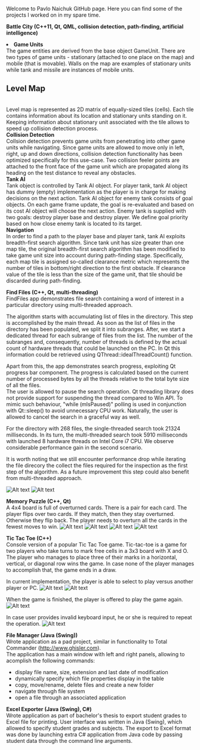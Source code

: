 Welcome to Pavlo Naichuk GitHub page. Here you can find some of the projects I worked on in my spare time. 

<b>Battle City (C++11, Qt, QML, collision detection, path-finding, artificial intelligence)</b>  
<b><li>Game Units</li></b>
The game entities are derived from the base object GameUnit. There are two types of game units - stationary (attached to one place on the map) and mobile (that is movable). Walls on the map are examples of stationary units while tank and missile are instances of mobile units.  
<b><h2>Level Map</h2></b>  
Level map is represented as 2D matrix of equally-sized tiles (cells). Each tile contains information about its location and stationary units standing on it. Keeping information about stationary unit associated with the tile allows to speed up collision detection process.  
<b>Collision Detection</b>  
Collsion detection prevents game units from penetrating into other game units while navigating. Since game units are allowed to move only in left, right, up and down directions, collision detection functionality has been optimized specifically for this use-case. Two collision feeler points are attached to the front face of the game unit which are propagated along its heading on the test distance to reveal any obstacles.  
<b>Tank AI</b>  
Tank object is controlled by Tank AI object. For player tank, tank AI object has dummy (empty) implementation as the player is in charge for making decisions on the next action. Tank AI object for enemy tank consists of goal objects. On each game frame update, the goal is re-evaluated and based on its cost AI object will choose the next action. Enemy tank is supplied with two goals: destroy player base and destroy player. We define goal priority based on how close enemy tank is located to its target.  
<b>Navigation</b>  
In order to find a path to the player base and player tank, tank AI exploits breadth-first search algorithm. Since tank unit has size greater than one map tile, the original breadth-first search algorithm has been modified to take game unit size into account during path-finding stage. Specifically, each map tile is assigned so-called clearance metric which represents the number of tiles in bottom/right direction to the first obstacle. If clearance value of the tile is less than the size of the game unit, that tile should be discarded during path-finding.  

<b>Find Files (C++, Qt, multi-threading)</b>   
FindFiles app demonstrates file search containing a word of interest in a particular directory using multi-threaded approach.

The algorithm starts with accumulating list of files in the directory. This step is accomplished by the main thread. As soon as the list of files in the directory has been populated, we split it into subranges. After, we start a dedicated thread for each subrange of files from the list. The number of the subranges and, consequently, number of threads is defined by the actual count of hardware threads that could be launched on the PC. In Qt this information could be retrieved using QThread::idealThreadCount() function.  

Apart from this, the app demonstrates search progress, exploiting Qt progress bar component. The progress is calculated based on the current number of processed bytes by all the threads relative to the total byte size of all the files.   
The user is allowed to pause the search operation. Qt threading library does not provide support for suspending the thread compared to Win API. To mimic such behaviour, "while (mIsPaused)" polling is used in conjunction with Qt::sleep() to avoid unnecessary CPU work. 
Naturally, the user is allowed to cancel the search in a graceful way as well.   

For the directory with 268 files, the single-threaded search took 21324 milliseconds. In its turn, the multi-threaded search took 5910 milliseconds with launched 8 hardware threads on Intel Core i7 CPU. We observe considerable performance gain in the second scenario. 

It is worth noting that we still encounter performance drop while iterating the file direcory
the collect the files required for the inspection as the first step of the algorithm. As a future improvement this step could
also benefit from multi-threaded approach.

![Alt text](/Images/FindFiles/FoundFiles.jpg?raw=true "")
![Alt text](/Images/FindFiles/Cancel.jpg?raw=true "")

<b>Memory Puzzle (C++, Qt)</b>  
A 4x4 board is full of overturned cards. There is a pair for each card. The player flips over two cards. If they match, then they stay overturned. Otherwise they flip back. The player needs to overturn all the cards in the fewest moves to win.
![Alt text](/Images/MemoryPuzzle/GameStart.jpg?raw=true "")
![Alt text](/Images/MemoryPuzzle/OpenedCards.jpg?raw=true "")
![Alt text](/Images/MemoryPuzzle/LevelCompleted.jpg?raw=true "")
![Alt text](/Images/MemoryPuzzle/Help.jpg?raw=true "")

<b>Tic Tac Toe (C++)</b>  
Console version of a popular Tic Tac Toe game. Tic-tac-toe is a game for two players who take turns to mark free cells in a 3x3 board with X and O. The player who manages to place three of their marks in a horizontal, vertical, or diagonal row wins the game. In case none of the player manages to accomplish that, the game ends in a draw.  

In current implementation, the player is able to select to play versus another player or PC.
![Alt text](/Images/TicTacToe/PlayerVsPlayer.jpg?raw=true "")
![Alt text](/Images/TicTacToe/PlayerVsPC.jpg?raw=true "")

When the game is finished, the player is offered to play the game again.
![Alt text](/Images/TicTacToe/Restart.jpg?raw=true "")

In case user provides invalid keyboard input, he or she is required to repeat the operation.
![Alt text](/Images/TicTacToe/Error.jpg?raw=true "")

<b>File Manager (Java (Swing))</b>  
Wrote application as a pad project, similar in functionality to Total Commander (http://www.ghisler.com).  
The application has a main window with left and right panels, allowing to acomplish the following commands:
- display file name, size, extension and last date of modification
- dynamically specify which file properties display in the table
- copy, move/rename, delete files and create a new folder
- navigate through file system
- open a file through an associated application

<b>Excel Exporter (Java (Swing), C#)</b>   
Wrote application as part of bachelor's thesis to export student grades to Excel file for printing. User interface was written in Java (Swing), which allowed to specify student grades and subjects. The export to Excel format was done by launching extra C# application from Java code by passing student data through the command line arguments.
  
